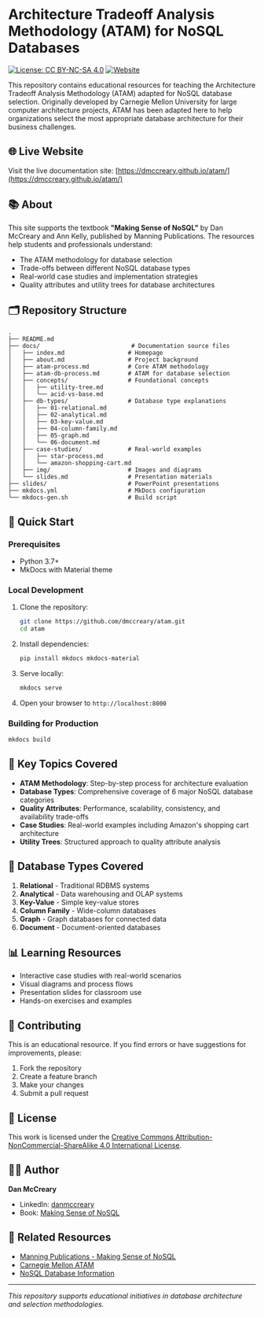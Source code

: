 # Architecture Tradeoff Analysis Methodology (ATAM) for NoSQL Databases

[![License: CC BY-NC-SA 4.0](https://img.shields.io/badge/License-CC%20BY--NC--SA%204.0-lightgrey.svg)](https://creativecommons.org/licenses/by-nc-sa/4.0/)
[![Website](https://img.shields.io/badge/Website-Live-brightgreen)](https://dmccreary.github.io/atam/)

This repository contains educational resources for teaching the Architecture Tradeoff Analysis Methodology (ATAM) adapted for NoSQL database selection. Originally developed by Carnegie Mellon University for large computer architecture projects, ATAM has been adapted here to help organizations select the most appropriate database architecture for their business challenges.

## 🌐 Live Website

Visit the live documentation site: [https://dmccreary.github.io/atam/](https://dmccreary.github.io/atam/)

## 📚 About

This site supports the textbook **"Making Sense of NoSQL"** by Dan McCreary and Ann Kelly, published by Manning Publications. The resources help students and professionals understand:

- The ATAM methodology for database selection
- Trade-offs between different NoSQL database types
- Real-world case studies and implementation strategies
- Quality attributes and utility trees for database architectures

## 🗂️ Repository Structure

```
.
├── README.md
├── docs/                          # Documentation source files
│   ├── index.md                  # Homepage
│   ├── about.md                  # Project background
│   ├── atam-process.md           # Core ATAM methodology
│   ├── atam-db-process.md        # ATAM for database selection
│   ├── concepts/                 # Foundational concepts
│   │   ├── utility-tree.md
│   │   └── acid-vs-base.md
│   ├── db-types/                 # Database type explanations
│   │   ├── 01-relational.md
│   │   ├── 02-analytical.md
│   │   ├── 03-key-value.md
│   │   ├── 04-column-family.md
│   │   ├── 05-graph.md
│   │   └── 06-document.md
│   ├── case-studies/             # Real-world examples
│   │   ├── star-process.md
│   │   └── amazon-shopping-cart.md
│   ├── img/                      # Images and diagrams
│   └── slides.md                 # Presentation materials
├── slides/                       # PowerPoint presentations
├── mkdocs.yml                    # MkDocs configuration
└── mkdocs-gen.sh                 # Build script
```

## 🚀 Quick Start

### Prerequisites

- Python 3.7+
- MkDocs with Material theme

### Local Development

1. Clone the repository:
   ```bash
   git clone https://github.com/dmccreary/atam.git
   cd atam
   ```

2. Install dependencies:
   ```bash
   pip install mkdocs mkdocs-material
   ```

3. Serve locally:
   ```bash
   mkdocs serve
   ```

4. Open your browser to `http://localhost:8000`

### Building for Production

```bash
mkdocs build
```

## 📖 Key Topics Covered

- **ATAM Methodology**: Step-by-step process for architecture evaluation
- **Database Types**: Comprehensive coverage of 6 major NoSQL database categories
- **Quality Attributes**: Performance, scalability, consistency, and availability trade-offs
- **Case Studies**: Real-world examples including Amazon's shopping cart architecture
- **Utility Trees**: Structured approach to quality attribute analysis

## 🎯 Database Types Covered

1. **Relational** - Traditional RDBMS systems
2. **Analytical** - Data warehousing and OLAP systems
3. **Key-Value** - Simple key-value stores
4. **Column Family** - Wide-column databases
5. **Graph** - Graph databases for connected data
6. **Document** - Document-oriented databases

## 📊 Learning Resources

- Interactive case studies with real-world scenarios
- Visual diagrams and process flows
- Presentation slides for classroom use
- Hands-on exercises and examples

## 🤝 Contributing

This is an educational resource. If you find errors or have suggestions for improvements, please:

1. Fork the repository
2. Create a feature branch
3. Make your changes
4. Submit a pull request

## 📄 License

This work is licensed under the [Creative Commons Attribution-NonCommercial-ShareAlike 4.0 International License](https://creativecommons.org/licenses/by-nc-sa/4.0/).

## 👨‍💼 Author

**Dan McCreary**
- LinkedIn: [danmccreary](https://www.linkedin.com/in/danmccreary/)
- Book: [Making Sense of NoSQL](https://www.manning.com/books/making-sense-of-nosql)

## 🔗 Related Resources

- [Manning Publications - Making Sense of NoSQL](https://www.manning.com/books/making-sense-of-nosql)
- [Carnegie Mellon ATAM](https://resources.sei.cmu.edu/library/asset-view.cfm?assetid=5177)
- [NoSQL Database Information](https://nosql-database.org/)

---

*This repository supports educational initiatives in database architecture and selection methodologies.*
